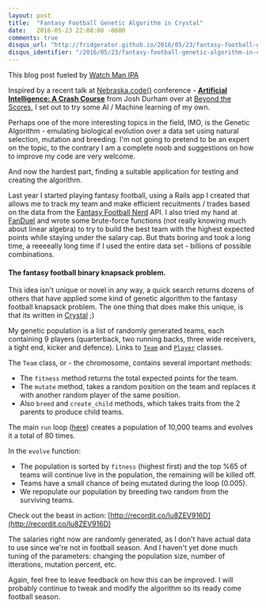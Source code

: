 ```yaml
---
layout: post
title:  "Fantasy Football Genetic Algorithm in Crystal"
date:   2016-05-23 22:08:08 -0600
comments: true
disqus_url: "http://fridgerator.github.io/2016/05/23/fantasy-football-genetic-algorithm-in-crystal.html"
disqus_identifier: "/2016/05/23/fantasy-football-genetic-algorithm-in-crystal.html"
---
```


This blog post fueled by [Watch Man IPA](http://empyreanbrewingco.com/beers/watch-man-ipa)

Inspired by a recent talk at [Nebraska.code()](http://nebraskacode.com/) conference - [__Artificial Intelligence: A Crash Course__](http://nebraskacode.com/sessions/artificial-intelligence-a-crash-course) from Josh Durham over at [Beyond the Scores](https://www.beyondthescores.com), I set out to try some AI / Machine learning of my own.

Perhaps one of the more interesting topics in the field, IMO, is the Genetic Algorithm - emulating biological evolution over a data set using natural selection, mutation and breeding.  I'm not going to pretend to be an expert on the topic, to the contrary I am a complete noob and suggestions on how to improve my code are very welcome.

And now the hardest part, finding a suitable application for testing and creating the algorithm.

Last year I started playing fantasy football, using a Rails app I created that allows me to track my team and make efficient recuitments / trades based on the data from the [Fantasy Football Nerd](http://www.fantasyfootballnerd.com/) API.  I also tried my hand at [FanDuel](https://www.fanduel.com) and wrote some brute-force functions (not really knowing much about linear algebra) to try to build the best team with the highest expected points while staying under the salary cap.  But thats boring and took a long time, a reeeeally long time if I used the entire data set - billions of possible combinations.

#### The fantasy football binary knapsack problem.

This idea isn't unique or novel in any way, a quick search returns dozens of others that have applied some kind of genetic algorithm to the fantasy football knapsack problem.  The one thing that does make this unique, is that its written in [Crystal](http://crystal-lang.org/) ;)

My genetic population is a list of randomly generated teams, each containing 9 players (quarterback, two running backs, three wide receivers, a tight end, kicker and defence). Links to [`Team`](https://github.com/fridgerator/fantasy_football_nerd_api/blob/master/src/fantasy_football_nerd/genetic/team.cr) and [`Player`](https://github.com/fridgerator/fantasy_football_nerd_api/blob/master/src/fantasy_football_nerd/genetic/player.cr) classes.

The `Team` class, or - the chromosome, contains several important methods:

  * The `fitness` method returns the total expected points for the team.
  * The `mutate` method, takes a random position on the team and replaces it with another random player of the same position.
  * Also `breed` and `create_child` methods, which takes traits from the 2 parents to produce child teams.

The main `run` loop ([here](https://github.com/fridgerator/fantasy_football_nerd_api/blob/master/src/fantasy_football_nerd/genetic/genetic.cr)) creates a population of 10,000 teams and evolves it a total of 80 times.

In the `evolve` function:

  * The population is sorted by `fitness` (highest first) and the top %65 of teams will continue live in the population, the remaining will be killed off.
  * Teams have a small chance of being mutated during the loop (0.005).  
  * We repopulate our population by breeding two random from the surviving teams.

Check out the beast in action: [http://recordit.co/lu8ZEV916D](http://recordit.co/lu8ZEV916D)

The salaries right now are randomly generated, as I don't have actual data to use since we're not in football season.  And I haven't yet done much tuning of the parameters: changing the population size, number of itterations, mutation percent, etc.

Again, feel free to leave feedback on how this can be improved.  I will probably continue to tweak and modify the algorithm so its ready come football season.